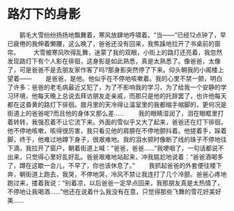 # 路灯下的身影
　　鹅毛大雪纷纷扬扬地飘舞着，寒风放肆地呼啸着。“当——”已经12点钟了，早已疲倦的我伸着懒腰，这么晚了，爸爸还没有回来，我焦躁地拉开了书桌前的窗帘。 
　　大雪被寒风吹得乱舞，迷蒙了我的双眼，小街上的路灯还亮着，我忽然发现路灯下有个人影在徘徊，这身影是如此熟悉，真是太熟悉了。像爸爸，太像了，可是爸爸不是去朋友家作客了吗?那身影突然停了下来。仰头朝我的小阁楼上望着—— 
　　是爸爸，是他。他似乎在不停地咳嗽着。我的心里不禁一颤，明白了许多：爸爸的老毛病最近又犯了，为了不影响我的学习，为了给我一个安静的学习环境，他每天晚上总说去拜访朋友走亲戚，而那只是他的托辞罢了，也许他每天都在这昏黄的路灯下徘徊。腊月里的天冷得让温室里的我都缩手缩脚的，更何况是街道上的爸爸呢?而且他的身体又那么差…… 
　　我的眼睛湿润了，泪在眼眶里打着转转，我强忍着不让它流下来。外面的雪似乎又大了起来，爸爸还在灯下徘徊，他不停地咳嗽，咳得很厉害，我只看见他的肩膀在不停地颤抖着。他搓着手，跺着脚，终于，他难过地蹲下身子，很艰难地。我的泪水顿时像断了线的珠子不停地往下滴，我拉开了窗户，朝着街道上喊：“爸爸，爸爸……”我哽咽了，一句话都说不出来，只觉得心里好乱好乱。爸爸艰难地站起来，冲我尴尬地说着：“爸爸酒喝多了，蹲在这歇一会儿，不早了，你也该休息了。” 
　　我抓起爸爸的外套便往楼下奔，朝街道上跑去，我哭，不停地哭，冷风不禁让我连打了几个冷颤。爸爸心疼地跑过来，搂着我说：“别着凉，以后爸爸一定早点回来，我那朋友真是太热情了，不停地让我喝酒……”他还在说着什么我没有在意，只觉得那些飞舞的雪花好美好美……
 